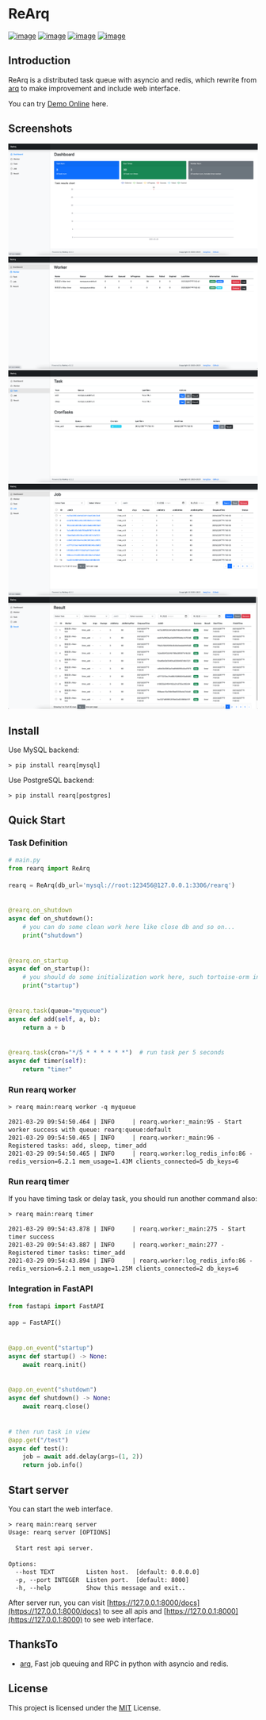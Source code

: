 # ReArq

[![image](https://img.shields.io/pypi/v/rearq.svg?style=flat)](https://pypi.python.org/pypi/rearq)
[![image](https://img.shields.io/github/license/long2ice/rearq)](https://github.com/long2ice/rearq)
[![image](https://github.com/long2ice/rearq/workflows/pypi/badge.svg)](https://github.com/long2ice/rearq/actions?query=workflow:pypi)
[![image](https://github.com/long2ice/rearq/workflows/ci/badge.svg)](https://github.com/long2ice/rearq/actions?query=workflow:ci)

## Introduction

ReArq is a distributed task queue with asyncio and redis, which rewrite from [arq](https://github.com/samuelcolvin/arq)
to make improvement and include web interface.

You can try [Demo Online](https://demo-rearq.long2ice.cn) here.

## Screenshots

![dashboard](./images/dashboard.png)
![worker](./images/worker.png)
![task](./images/task.png)
![job](./images/job.png)
![result](./images/result.png)

## Install

Use MySQL backend:

```shell
> pip install rearq[mysql]
```

Use PostgreSQL backend:

```shell
> pip install rearq[postgres]
```

## Quick Start

### Task Definition

```python
# main.py
from rearq import ReArq

rearq = ReArq(db_url='mysql://root:123456@127.0.0.1:3306/rearq')


@rearq.on_shutdown
async def on_shutdown():
    # you can do some clean work here like close db and so on...
    print("shutdown")


@rearq.on_startup
async def on_startup():
    # you should do some initialization work here, such tortoise-orm init and so on...
    print("startup")


@rearq.task(queue="myqueue")
async def add(self, a, b):
    return a + b


@rearq.task(cron="*/5 * * * * * *")  # run task per 5 seconds
async def timer(self):
    return "timer"
```

### Run rearq worker

```shell
> rearq main:rearq worker -q myqueue
```

```log
2021-03-29 09:54:50.464 | INFO     | rearq.worker:_main:95 - Start worker success with queue: rearq:queue:default
2021-03-29 09:54:50.465 | INFO     | rearq.worker:_main:96 - Registered tasks: add, sleep, timer_add
2021-03-29 09:54:50.465 | INFO     | rearq.worker:log_redis_info:86 - redis_version=6.2.1 mem_usage=1.43M clients_connected=5 db_keys=6
```

### Run rearq timer

If you have timing task or delay task, you should run another command also:

```shell
> rearq main:rearq timer
```

```log
2021-03-29 09:54:43.878 | INFO     | rearq.worker:_main:275 - Start timer success
2021-03-29 09:54:43.887 | INFO     | rearq.worker:_main:277 - Registered timer tasks: timer_add
2021-03-29 09:54:43.894 | INFO     | rearq.worker:log_redis_info:86 - redis_version=6.2.1 mem_usage=1.25M clients_connected=2 db_keys=6
```

### Integration in FastAPI

```python
from fastapi import FastAPI

app = FastAPI()


@app.on_event("startup")
async def startup() -> None:
    await rearq.init()


@app.on_event("shutdown")
async def shutdown() -> None:
    await rearq.close()


# then run task in view
@app.get("/test")
async def test():
    job = await add.delay(args=(1, 2))
    return job.info()
```

## Start server

You can start the web interface.

```shell
> rearq main:rearq server
Usage: rearq server [OPTIONS]

  Start rest api server.

Options:
  --host TEXT         Listen host.  [default: 0.0.0.0]
  -p, --port INTEGER  Listen port.  [default: 8000]
  -h, --help          Show this message and exit..
```

After server run, you can visit [https://127.0.0.1:8000/docs](https://127.0.0.1:8000/docs) to see all apis
and [https://127.0.0.1:8000](https://127.0.0.1:8000) to see web interface.

## ThanksTo

- [arq](https://github.com/samuelcolvin/arq), Fast job queuing and RPC in python with asyncio and redis.

## License

This project is licensed under the [MIT](https://github.com/long2ice/rearq/blob/master/LICENSE) License.
